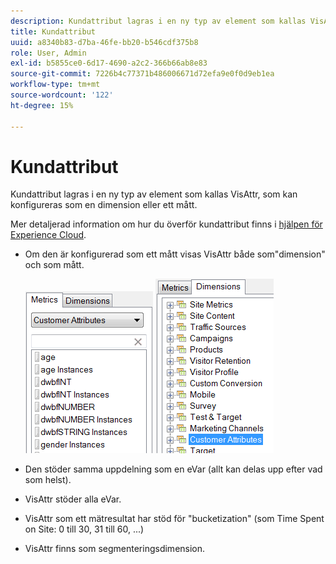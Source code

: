 ```yaml
---
description: Kundattribut lagras i en ny typ av element som kallas VisAttr, som kan konfigureras som en dimension eller ett mått.
title: Kundattribut
uuid: a8340b83-d7ba-46fe-bb20-b546cdf375b8
role: User, Admin
exl-id: b5855ce0-6d17-4690-a2c2-366b66ab8e83
source-git-commit: 7226b4c77371b486006671d72efa9e0f0d9eb1ea
workflow-type: tm+mt
source-wordcount: '122'
ht-degree: 15%

---
```


# Kundattribut

Kundattribut lagras i en ny typ av element som kallas VisAttr, som kan konfigureras som en dimension eller ett mått.

Mer detaljerad information om hur du överför kundattribut finns i [hjälpen för Experience Cloud](https://experienceleague.adobe.com/docs/core-services/interface/customer-attributes/attributes.html).

* Om den är konfigurerad som ett mått visas VisAttr både som&quot;dimension&quot; och som mått.

   ![](assets/ca_metrics.png) ![](assets/ca_dimension.png)

* Den stöder samma uppdelning som en eVar (allt kan delas upp efter vad som helst).
* VisAttr stöder alla eVar.
* VisAttr som ett mätresultat har stöd för &quot;bucketization&quot; (som Time Spent on Site: 0 till 30, 31 till 60, ...)
* VisAttr finns som segmenteringsdimension.

